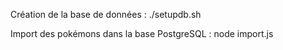 Création de la base de données :
./setupdb.sh

Import des pokémons dans la base PostgreSQL :
node import.js
